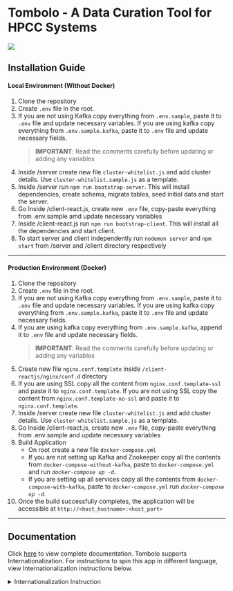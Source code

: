 # Tombolo - A Data Curation Tool for HPCC Systems

![](/docs/images/tombolo/tombolo_cover_image.png)

## Installation Guide

#### Local Environment (Without Docker) 

1. Clone the repository
2. Create `.env` file in the root.
3. If you are not using Kafka copy everything from `.env.sample`, paste it to `.env` file and update necessary variables. If you are using kafka copy everything from `.env.sample.kafka`, paste it to `.env` file and update necessary fields.
   > **IMPORTANT**: Read the comments carefully before updating or adding any variables
4. Inside /server create new file `cluster-whitelist.js` and add cluster details. Use `cluster-whitelist.sample.js` as a template.
5. Inside /server run `npm run bootstrap-server`.
   This will install dependencies, create schema, migrate tables, seed initial data and start the server.
6. Go Inside /client-react.js, create new `.env` file, copy-paste everything from .env.sample amd update necessary variables
7. Inside /client-react.js run `npm run bootstrap-client`. This will install all the dependencies and start client.
8. To start server and client independently run `nodemon server` and `npm start` from /server and /client directory respectively

---

#### Production Environment (Docker)

1. Clone the repository
2. Create `.env` file in the root.
3. If you are not using Kafka copy everything from `.env.sample`, paste it to `.env` file and update necessary variables. If you are using kafka copy everything from `.env.sample.kafka`, paste it to `.env` file and update necessary fields.
4. If you are using kafka copy everything from `.env.sample.kafka`, append it to `.env` file and update necessary fields.
   > **IMPORTANT**: Read the comments carefully before updating or adding any variables
5. Create new file `nginx.conf.template` inside `/client-reactjs/nginx/conf.d` directory
6. If you are using SSL copy all the content from `nginx.conf.template-ssl` and paste it to `nginx.conf.template`.
   If you are not using SSL copy the content from `nginx.conf.template-no-ssl` and paste it to `nginx.conf.template`.
7. Inside /server create new file `cluster-whitelist.js` and add cluster details. Use `cluster-whitelist.sample.js` as a template.
8. Go Inside /client-react.js, create new `.env` file, copy-paste everything from .env.sample and update necessary variables
9. Build Application
   - On root create a new file `docker-compose.yml`
   - If you are not setting up Kafka and Zookeeper copy all the contents from `docker-compose-without-kafka`, paste to `docker-compose.yml` and run _`docker-compose up -d`_.
   - If you are setting up all services copy all the contents from `docker-compose-with-kafka`, paste to `docker-compose.yml` run _`docker-compose up -d`_.
10. Once the build successfully completes, the application will be accessible at `http://<host_hostname>:<host_port>`

---

## Documentation

Click [here](https://github.com/hpcc-systems/Tombolo/blob/master/docs/images/tombolo/Tombolo%20User%20Guide.pdf) to view complete documentation.
Tombolo supports Internationalization. For instructions to spin this app in different language, view Internationalization instructions below. <details><summary>Internationalization Instruction</summary>

1.  Import antd language file into client-reactjs/src/App.js.
    > **Example** : import hi_IN from 'antd/es/locale/hi_IN'; <br>
    > click [here](https://ant.design/docs/react/i18n) for list of supported languages and corresponding file names.
2.  Open client-reactjs/src/i18n/languages.js and add new language to the existing language object
    > **Example** : ` { label: 'हिन्दी', value: 'in', },` <br>
3.  Inside client-reactjs/public/assets/i18n/common create new json file to store translation. Copy everything form en.json, paste into the new file and replace values for each key with its translation
    > **Example** create in.json
4.  Finally go back inside App.js file locate locale function and add case for the new language
    > **Example** ``` locale = (lang) => {
        switch (lang) {
          case 'in':
            return hi_IN;
          default:
            return en_US;
        }
    };```
